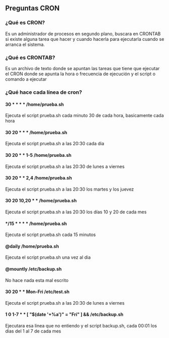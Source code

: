 ## Preguntas CRON
### ¿Qué es CRON?
Es un administrador de procesos en segundo plano, buscara en CRONTAB si existe alguna tarea que hacer y cuando hacerla para ejecutarla cuando se arranca el sistema.
### ¿Qué es CRONTAB?
Es un archivo de texto donde se apuntan las tareas que tiene que ejecutar el CRON donde se apunta la hora o frecuencia de ejecución y el script o comando a ejecutar
### ¿Qué hace cada línea de cron? 
#### 30 * * * * /home/prueba.sh 
Ejecuta el script prueba.sh cada minuto 30 de cada hora, basicamente cada hora
#### 30 20 * * * /home/prueba.sh 
Ejecuta el script prueba.sh a las 20:30 cada dia
#### 30 20 * * 1-5 /home/prueba.sh 
Ejecuta el script prueba.sh a las 20:30 de lunes a viernes
#### 30 20 * * 2,4 /home/prueba.sh
Ejecuta el script prueba.sh a las 20:30 los martes y los juevez
#### 30 20 10,20 * * /home/prueba.sh 
Ejecuta el script prueba.sh a las 20:30 los días 10 y 20 de cada mes
#### */15 * * * * /home/prueba.sh 
Ejecuta el script prueba.sh cada 15 minutos
#### @daily /home/prueba.sh 
Ejecuta el script prueba.sh una vez al dia
#### @mountly /etc/backup.sh 
No hace nada esta mal escrito
#### 30 20 * * Mon-Fri /etc/test.sh 
Ejecuta el script prueba.sh a las 20:30 de lunes a viernes
#### 1 0 1-7 * * [ "$(date '+%a')" = "Fri" ] && /etc/backup.sh
Ejecutara esa linea que no entiendo y el script backup.sh, cada 00:01 los dias del 1 al 7 de cada mes

